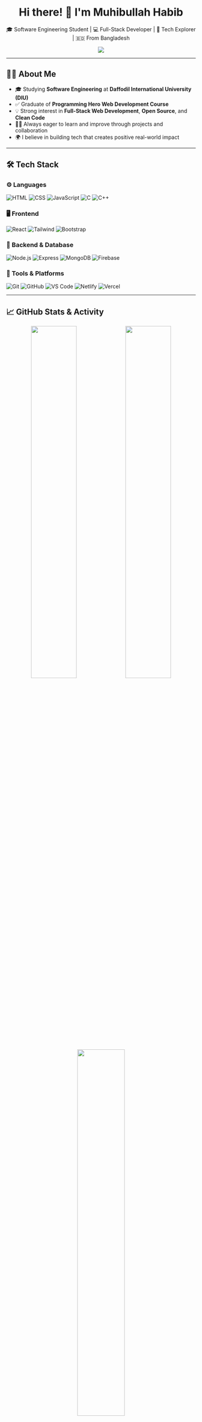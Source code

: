 <h1 align="center">Hi there! 👋 I'm Muhibullah Habib</h1>

<p align="center">
  🎓 Software Engineering Student | 💻 Full-Stack Developer | 🚀 Tech Explorer | 🇧🇩 From Bangladesh
</p>

<p align="center">
  <img src="https://readme-typing-svg.herokuapp.com/?lines=Welcome+to+my+GitHub!;I+love+to+code+and+build+things.;Full+Stack+Developer+in+progress...&center=true&width=440&height=45&color=0A66C2&vCenter=true&size=22">
</p>

---

## 🧑‍💻 About Me

- 🎓 Studying **Software Engineering** at **Daffodil International University (DIU)**
- ✅ Graduate of **Programming Hero Web Development Course**
- 💡 Strong interest in **Full-Stack Web Development**, **Open Source**, and **Clean Code**
- 👨‍🏫 Always eager to learn and improve through projects and collaboration
- 🌍 I believe in building tech that creates positive real-world impact

---

## 🛠️ Tech Stack

### ⚙️ Languages
![HTML](https://img.shields.io/badge/-HTML5-E34F26?style=for-the-badge&logo=html5&logoColor=white)
![CSS](https://img.shields.io/badge/-CSS3-1572B6?style=for-the-badge&logo=css3)
![JavaScript](https://img.shields.io/badge/-JavaScript-F7DF1E?style=for-the-badge&logo=javascript&logoColor=black)
![C](https://img.shields.io/badge/-C-00599C?style=for-the-badge&logo=c)
![C++](https://img.shields.io/badge/-C++-00599C?style=for-the-badge&logo=cplusplus)

### 🖥️ Frontend
![React](https://img.shields.io/badge/-React-61DAFB?style=for-the-badge&logo=react&logoColor=black)
![Tailwind](https://img.shields.io/badge/-Tailwind_CSS-38B2AC?style=for-the-badge&logo=tailwind-css)
![Bootstrap](https://img.shields.io/badge/-Bootstrap-7952B3?style=for-the-badge&logo=bootstrap)

### 🔧 Backend & Database
![Node.js](https://img.shields.io/badge/-Node.js-339933?style=for-the-badge&logo=nodedotjs)
![Express](https://img.shields.io/badge/-Express.js-000000?style=for-the-badge&logo=express)
![MongoDB](https://img.shields.io/badge/-MongoDB-47A248?style=for-the-badge&logo=mongodb)
![Firebase](https://img.shields.io/badge/-Firebase-FFCA28?style=for-the-badge&logo=firebase)

### 🧰 Tools & Platforms
![Git](https://img.shields.io/badge/-Git-F05032?style=for-the-badge&logo=git&logoColor=white)
![GitHub](https://img.shields.io/badge/-GitHub-181717?style=for-the-badge&logo=github)
![VS Code](https://img.shields.io/badge/-VSCode-007ACC?style=for-the-badge&logo=visual-studio-code)
![Netlify](https://img.shields.io/badge/-Netlify-00C7B7?style=for-the-badge&logo=netlify)
![Vercel](https://img.shields.io/badge/-Vercel-000?style=for-the-badge&logo=vercel)

---

## 📈 GitHub Stats & Activity

<p align="center">
  <img src="https://github-readme-stats.vercel.app/api?username=MuhibullahHabib&show_icons=true&theme=tokyonight&count_private=true&hide_border=true" width="49%"/>
  <img src="https://github-readme-streak-stats.herokuapp.com/?user=MuhibullahHabib&theme=tokyonight&hide_border=true" width="49%" />
</p>

<p align="center">
  <img src="https://github-readme-stats.vercel.app/api/top-langs/?username=MuhibullahHabib&layout=compact&theme=tokyonight&hide_border=true" width="50%" />
</p>

---

## 🌱 Currently Learning

- 🔁 Next.js & Server-Side Rendering  
- 🛡️ Advanced Authentication & Authorization (JWT, OAuth)  
- 📦 API integration and optimization  
- 📚 Clean architecture and best practices  

---

## 📈 GitHub Analytics

![Profile Views](https://komarev.com/ghpvc/?username=mdmuhibullahhabib&color=blue&style=flat-square)
![GitHub Stars](https://img.shields.io/github/stars/mdmuhibullahhabib?style=social)
![GitHub Followers](https://img.shields.io/github/followers/mdmuhibullahhabib?label=Followers&style=flat-square)

<p align="center">
  <img src="https://github-readme-stats.vercel.app/api?username=mdmuhibullahhabib&show_icons=true&theme=tokyonight&count_private=true&hide_border=true" width="49%" />
  <img src="https://github-readme-streak-stats.herokuapp.com?user=mdmuhibullahhabib&theme=tokyonight&hide_border=true" width="49%" />
</p>

<p align="center">
  <img src="https://github-readme-activity-graph.vercel.app/graph?username=mdmuhibullahhabib&theme=tokyonight" />
</p>

<p align="center">
  <img src="https://github-readme-stats.vercel.app/api/top-langs/?username=mdmuhibullahhabib&layout=compact&theme=tokyonight&hide_border=true" width="40%" />
</p>

---

## 🎯 Goals for 2025

- ✅ Complete multiple full-stack projects (MERN stack)
- ✅ Contribute to 5+ open-source projects
- ✅ Launch my own developer portfolio website
- ✅ Get an internship or remote job as a junior developer

---

## 📬 Let's Connect

<p align="center">
  <a href="mailto:youremail@example.com"><img src="https://img.shields.io/badge/Gmail-D14836?style=for-the-badge&logo=gmail&logoColor=white"></a>
  <a href="https://linkedin.com/in/yourprofile"><img src="https://img.shields.io/badge/LinkedIn-0A66C2?style=for-the-badge&logo=linkedin&logoColor=white"></a>
  <a href="https://yourportfolio.com"><img src="https://img.shields.io/badge/Portfolio-121212?style=for-the-badge&logo=github&logoColor=white"></a>
</p>

---

## 💬 Quote I Live By

> _“The best way to learn is to build, break, and build again.”_

---

